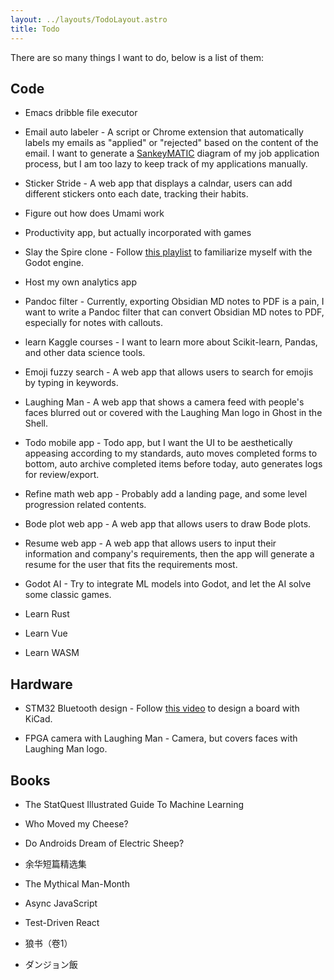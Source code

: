 ```yaml
---
layout: ../layouts/TodoLayout.astro
title: Todo
---
```

There are so many things I want to do, below is a list of them:

## Code

*   Emacs dribble file executor
    
*   Email auto labeler - A script or Chrome extension that automatically labels my emails as "applied" or "rejected" based on the content of the email. I want to generate a [SankeyMATIC](https://sankeymatic.com/) diagram of my job application process, but I am too lazy to keep track of my applications manually.
    
*   Sticker Stride - A web app that displays a calndar, users can add different stickers onto each date, tracking their habits.
    
*   Figure out how does Umami work
    
*   Productivity app, but actually incorporated with games
    
*   Slay the Spire clone - Follow [this playlist](https://www.youtube.com/playlist?list=PL6SABXRSlpH8CD71L7zye311cp9R4JazJ) to familiarize myself with the Godot engine.
    
*   Host my own analytics app
    
*   Pandoc filter - Currently, exporting Obsidian MD notes to PDF is a pain, I want to write a Pandoc filter that can convert Obsidian MD notes to PDF, especially for notes with callouts.
    
*   learn Kaggle courses - I want to learn more about Scikit-learn, Pandas, and other data science tools.
    
*   Emoji fuzzy search - A web app that allows users to search for emojis by typing in keywords.
    
*   Laughing Man - A web app that shows a camera feed with people's faces blurred out or covered with the Laughing Man logo in Ghost in the Shell.
    
*   Todo mobile app - Todo app, but I want the UI to be aesthetically appeasing according to my standards, auto moves completed forms to bottom, auto archive completed items before today, auto generates logs for review/export.
    
*   Refine math web app - Probably add a landing page, and some level progression related contents.
    
*   Bode plot web app - A web app that allows users to draw Bode plots.
    
*   Resume web app - A web app that allows users to input their information and company's requirements, then the app will generate a resume for the user that fits the requirements most.
    
*   Godot AI - Try to integrate ML models into Godot, and let the AI solve some classic games.
    
*   Learn Rust
    
*   Learn Vue
    
*   Learn WASM
    

## Hardware

*   STM32 Bluetooth design - Follow [this video](https://www.youtube.com/watch?v=nkHFoxe0mrU&ab_channel=Phil%E2%80%99sLab) to design a board with KiCad.
    
*   FPGA camera with Laughing Man - Camera, but covers faces with Laughing Man logo.
    

## Books

*   The StatQuest Illustrated Guide To Machine Learning
    
*   Who Moved my Cheese?
    
*   Do Androids Dream of Electric Sheep?
    
*   余华短篇精选集
    
*   The Mythical Man-Month
    
*   Async JavaScript
    
*   Test-Driven React
    
*   狼书（卷1）
    
*   ダンジョン飯